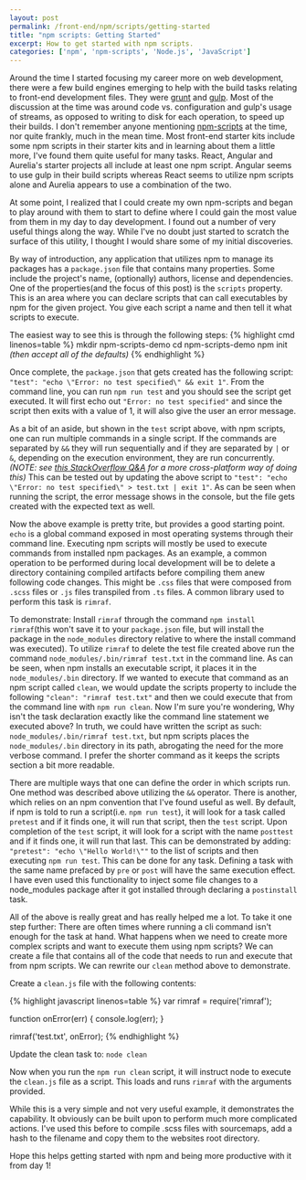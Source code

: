 ```yaml
---
layout: post
permalink: /front-end/npm/scripts/getting-started
title: "npm scripts: Getting Started"
excerpt: How to get started with npm scripts.
categories: ['npm', 'npm-scripts', 'Node.js', 'JavaScript']
---
```


Around the time I started focusing my career more on web development, there were a few build engines emerging to help with the build tasks relating to front-end development files. They were [grunt](https://gruntjs.com/) and [gulp](https://gulpjs.com/). Most of the discussion at the time was around code vs. configuration and gulp's usage of streams, as opposed to writing to disk for each operation, to speed up their builds. I don't remember anyone mentioning [npm-scripts](https://docs.npmjs.com/misc/scripts) at the time, nor quite frankly, much in the mean time. Most front-end starter kits include some npm scripts in their starter kits and in learning about them a little more, I've found them quite useful for many tasks. React, Angular and Aurelia's starter projects all include at least one npm script. Angular seems to use gulp in their build scripts whereas React seems to utilize npm scripts alone and Aurelia appears to use a combination of the two.

At some point, I realized that I could create my own npm-scripts and began to play around with them to start to define where I could gain the most value from them in my day to day development. I found out a number of very useful things along the way. While I've no doubt just started to scratch the surface of this utility, I thought I would share some of my initial discoveries.

By way of introduction, any application that utilizes npm to manage its packages has a `package.json` file that contains many properties. Some include the project's name, (optionally) authors, license and dependencies. One of the properties(and the focus of this post) is the `scripts` property. This is an area where you can declare scripts that can call executables by npm for the given project. You give each script a name and then tell it what scripts to execute.

The easiest way to see this is through the following steps:
{% highlight cmd linenos=table %}
mkdir npm-scripts-demo
cd npm-scripts-demo
npm init *(then accept all of the defaults)*
{% endhighlight %}

Once complete, the `package.json` that gets created has the following script: `"test": "echo \"Error: no test specified\" && exit 1"`. From the command line, you can run `npm run test` and you should see the script get executed. It will first echo out `"Error: no test specified"` and since the script then exits with a value of 1, it will also give the user an error message.

As a bit of an aside, but shown in the `test` script above, with npm scripts, one can run multiple commands in a single script. If the commands are separated by `&&` they will run sequentially and if they are separated by `|` or `&`, depending on the execution environment, they are run concurrently. *(NOTE: see [this StackOverflow Q&A](https://stackoverflow.com/questions/30950032/how-can-i-run-multiple-npm-scripts-in-parallel#answer-30950298) for a more cross-platform way of doing this)* This can be tested out by updating the above script to `"test": "echo \"Error: no test specified\" > test.txt | exit 1"`. As can be seen when running the script, the error message shows in the console, but the file gets created with the expected text as well.

Now the above example is pretty trite, but provides a good starting point. `echo` is a global command exposed in most operating systems through their command line. Executing npm scripts will mostly be used to execute commands from installed npm packages. As an example, a common operation to be performed during local development will be to delete a directory containing compiled artifacts before compiling them anew following code changes. This might be `.css` files that were composed from `.scss` files or `.js` files transpiled from `.ts` files. A common library used to perform this task is `rimraf`.

To demonstrate: Install `rimraf` through the command `npm install rimraf`(this won't save it to your `package.json` file, but will install the package in the `node_modules` directory relative to where the install command was executed). To utilize `rimraf` to delete the test file created above run the command `node_modules/.bin/rimraf test.txt` in the command line. As can be seen, when npm installs an executable script, it places it in the `node_modules/.bin` directory. If we wanted to execute that command as an npm script called `clean`, we would update the scripts property to include the following `"clean": "rimraf test.txt"` and then we could execute that from the command line with `npm run clean`. Now I'm sure you're wondering, Why isn't the task declaration exactly like the command line statement we executed above? In truth, we could have written the script as such: `node_modules/.bin/rimraf test.txt`, but npm scripts places the `node_modules/.bin` directory in its path, abrogating the need for the more verbose command. I prefer the shorter command as it keeps the scripts section a bit more readable.

There are multiple ways that one can define the order in which scripts run. One method was described above utilizing the `&&` operator. There is another, which relies on an npm convention that I've found useful as well. By default, if npm is told to run a script(i.e. `npm run test`), it will look for a task called `pretest` and if it finds one, it will run that script, then the `test` script. Upon completion of the `test` script, it will look for a script with the name `posttest` and if it finds one, it will run that last. This can be demonstrated by adding: `"pretest": "echo \"Hello World!\""` to the list of scripts and then executing `npm run test`. This can be done for any task. Defining a task with the same name prefaced by `pre` or `post` will have the same execution effect. I have even used this functionality to inject some file changes to a node_modules package after it got installed through declaring a `postinstall` task.

All of the above is really great and has really helped me a lot. To take it one step further: There are often times where running a cli command isn't enough for the task at hand. What happens when we need to create more complex scripts and want to execute them using npm scripts? We can create a file that contains all of the code that needs to run and execute that from npm scripts. We can rewrite our `clean` method above to demonstrate.

Create a `clean.js` file with the following contents:

{% highlight javascript linenos=table %}
var rimraf = require('rimraf');

function onError(err) {
    console.log(err);
}

rimraf('test.txt', onError);
{% endhighlight %}

Update the clean task to: `node clean`

Now when you run the `npm run clean` script, it will instruct node to execute the `clean.js` file as a script. This loads and runs `rimraf` with the arguments provided.

While this is a very simple and not very useful example, it demonstrates the capability. It obviously can be built upon to perform much more complicated actions. I've used this before to compile .scss files with sourcemaps, add a hash to the filename and copy them to the websites root directory.

Hope this helps getting started with npm and being more productive with it from day 1!
